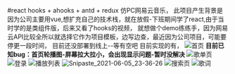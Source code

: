 
#react hooks + ahooks + antd + redux 仿PC网易云音乐，
此项目产生背景是因为公司主要用vue,想扩充自己的技术栈，就在放假-下班期间学了react,由于当时学的是类组件版，后来又看了hooks的视频，
就想做个demo练练手，因为网易云API比较全所以就选择它作为项目模板，边写边查，最近因为公司项目，可能要停更一段时间，
目前还没部署到线上--等有空吧
目前实现的有，
![首页](https://user-images.githubusercontent.com/68386417/120897577-7909b380-c659-11eb-8ea5-e7247e9e117c.png)
**目前已知bug：首页轮播图-屏幕拉大拉小，会出现显示问题-暂时没解决**
![歌单页](https://user-images.githubusercontent.com/68386417/120897593-8e7edd80-c659-11eb-99bc-006a0033d283.png)
![登录](https://user-images.githubusercontent.com/68386417/120897595-9048a100-c659-11eb-9e23-4c8e328e378c.png)
![播放列表](https://user-images.githubusercontent.com/68386417/120897597-9179ce00-c659-11eb-9a4d-68068a3c026d.png)
![Snipaste_2021-06-05_23-36-26](https://user-images.githubusercontent.com/68386417/120897599-92aafb00-c659-11eb-8acc-71c35e5d10f3.png)
![搜索页](https://user-images.githubusercontent.com/68386417/120897602-93439180-c659-11eb-976a-ac9c01694aa2.png)
![歌词](https://user-images.githubusercontent.com/68386417/120897607-99397280-c659-11eb-882a-1b520217470a.png)


